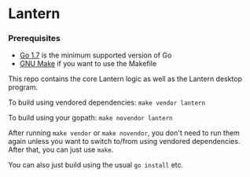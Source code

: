 # Lantern

### Prerequisites

* [Go 1.7](https://golang.org/dl/) is the minimum supported version of Go
* [GNU Make](https://www.gnu.org/software/make/) if you want to use the Makefile

This repo contains the core Lantern logic as well as the Lantern desktop
program.

To build using vendored dependencies: `make vendor lantern`

To build using your gopath: `make novendor lantern`

After running `make vendor` or `make novendor`, you don't need to run them again
unless you want to switch to/from using vendored dependencies.  After that, you
can just use `make`.

You can also just build using the usual `go install` etc.
